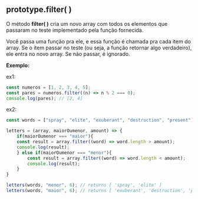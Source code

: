 ## prototype.filter( )

O método **filter( )** cria um novo array com todos os elementos que passaram no teste implementado pela função fornecida.

Você passa uma função pra ele, e essa função é chamada pra cada item do array.
Se o item passar no teste (ou seja, a função retornar algo verdadeiro), ele entra no novo array.
Se não passar, é ignorado.

**Exemplo:**

ex1:

```javascript
const numeros = [1, 2, 3, 4, 5];
const pares = numeros.filter((n) => n % 2 === 0);
console.log(pares); // [2, 4]
```

ex2:
```javascript
const words = ["spray", "elite", "exuberant", "destruction", "present"];

letters = (array, maiorOumenor, amount) => {
    if(maiorOumenor === "maior"){
    const result = array.filter((word) => word.length > amount);
    console.log(result);
    } else if(maiorOumenor === "menor"){
        const result = array.filter((word) => word.length < amount);
        console.log(result);
    }
}

letters(words, "menor", 6); // returns [ 'spray', 'elite' ]
letters(words, "maior", 6); // returns [ 'exuberant', 'destruction', 'present' ]
```